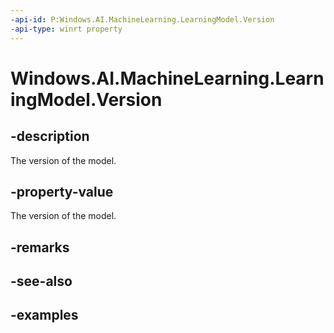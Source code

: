 ```yaml
---
-api-id: P:Windows.AI.MachineLearning.LearningModel.Version
-api-type: winrt property
---
```


<!-- Property syntax.
public long Version { get; }
-->

# Windows.AI.MachineLearning.LearningModel.Version

## -description
The version of the model.

## -property-value
The version of the model.

## -remarks

## -see-also

## -examples
